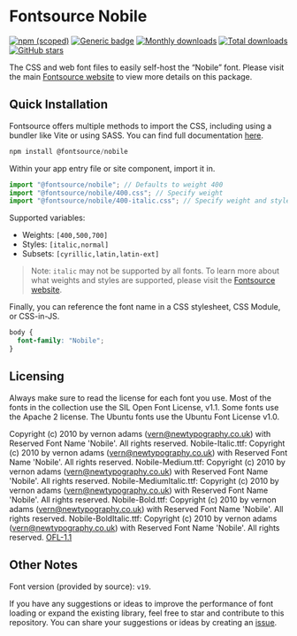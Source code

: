 # Fontsource Nobile

[![npm (scoped)](https://img.shields.io/npm/v/@fontsource/nobile?color=brightgreen)](https://www.npmjs.com/package/@fontsource/nobile) [![Generic badge](https://img.shields.io/badge/fontsource-passing-brightgreen)](https://github.com/fontsource/fontsource) [![Monthly downloads](https://badgen.net/npm/dm/@fontsource/nobile)](https://github.com/fontsource/fontsource) [![Total downloads](https://badgen.net/npm/dt/@fontsource/nobile)](https://github.com/fontsource/fontsource) [![GitHub stars](https://img.shields.io/github/stars/fontsource/fontsource.svg?style=social&label=Star)](https://github.com/fontsource/fontsource/stargazers)

The CSS and web font files to easily self-host the “Nobile” font. Please visit the main [Fontsource website](https://fontsource.org/fonts/nobile) to view more details on this package.

## Quick Installation

Fontsource offers multiple methods to import the CSS, including using a bundler like Vite or using SASS. You can find full documentation [here](https://fontsource.org/docs/getting-started/introduction).

```javascript
npm install @fontsource/nobile
```

Within your app entry file or site component, import it in.

```javascript
import "@fontsource/nobile"; // Defaults to weight 400
import "@fontsource/nobile/400.css"; // Specify weight
import "@fontsource/nobile/400-italic.css"; // Specify weight and style
```

Supported variables:
- Weights: `[400,500,700]`
- Styles: `[italic,normal]`
- Subsets: `[cyrillic,latin,latin-ext]`

> Note: `italic` may not be supported by all fonts. To learn more about what weights and styles are supported, please visit the [Fontsource website](https://fontsource.org/fonts/nobile).

Finally, you can reference the font name in a CSS stylesheet, CSS Module, or CSS-in-JS.

```css
body {
  font-family: "Nobile";
}
```

## Licensing
Always make sure to read the license for each font you use. Most of the fonts in the collection use the SIL Open Font License, v1.1. Some fonts use the Apache 2 license. The Ubuntu fonts use the Ubuntu Font License v1.0.

Copyright (c) 2010 by vernon adams (vern@newtypography.co.uk) with Reserved Font Name 'Nobile'. All rights reserved. Nobile-Italic.ttf: Copyright (c) 2010 by vernon adams (vern@newtypography.co.uk) with Reserved Font Name 'Nobile'. All rights reserved. Nobile-Medium.ttf: Copyright (c) 2010 by vernon adams (vern@newtypography.co.uk) with Reserved Font Name 'Nobile'. All rights reserved. Nobile-MediumItalic.ttf: Copyright (c) 2010 by vernon adams (vern@newtypography.co.uk) with Reserved Font Name 'Nobile'. All rights reserved. Nobile-Bold.ttf: Copyright (c) 2010 by vernon adams (vern@newtypography.co.uk) with Reserved Font Name 'Nobile'. All rights reserved. Nobile-BoldItalic.ttf: Copyright (c) 2010 by vernon adams (vern@newtypography.co.uk) with Reserved Font Name 'Nobile'. All rights reserved.
[OFL-1.1](https://openfontlicense.org)

## Other Notes
Font version (provided by source): `v19`.

If you have any suggestions or ideas to improve the performance of font loading or expand the existing library, feel free to star and contribute to this repository. You can share your suggestions or ideas by creating an [issue](https://github.com/fontsource/fontsource/issues).